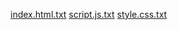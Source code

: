 [index.html.txt](https://github.com/user-attachments/files/18697162/index.html.txt)
[script.js.txt](https://github.com/user-attachments/files/18697167/script.js.txt)
[style.css.txt](https://github.com/user-attachments/files/18697186/style.css.txt)
